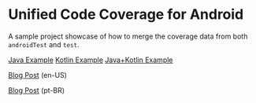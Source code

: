 # Unified Code Coverage for Android

A sample project showcase of how to merge the coverage data from both `androidTest` and `test`.

[Java Example](https://github.com/rafaeltoledo/unified-code-coverage-android/)
[Kotlin Example](https://github.com/rafaeltoledo/unified-code-coverage-android/tree/kotlin-coverage)
[Java+Kotlin Example](https://github.com/rafaeltoledo/unified-code-coverage-android/tree/mixed-languages)

[Blog Post](https://medium.com/@rafael_toledo/setting-up-an-unified-coverage-report-in-android-with-jacoco-robolectric-and-espresso-ffe239aaf3fa) (en-US)

[Blog Post](https://medium.com/android-dev-br/gerando-o-relat%C3%B3rio-de-cobertura-de-testes-unificado-com-jacoco-robolectric-e-espresso-c5f110dbf94f) (pt-BR)
